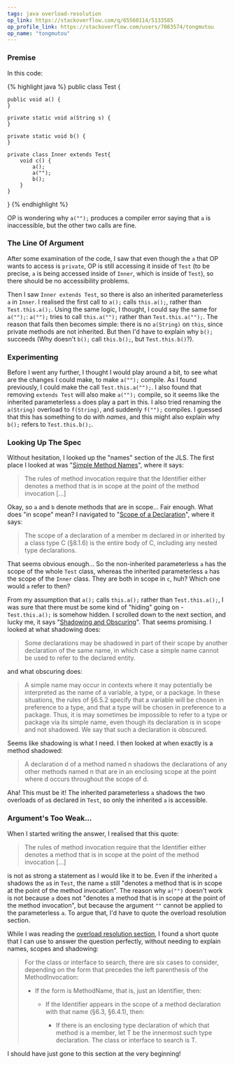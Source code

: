 ```yaml
---
tags: java overload-resolution
op_link: https://stackoverflow.com/q/65560114/5133585
op_profile_link: https://stackoverflow.com/users/7083574/tongmutou
op_name: "tongmutou"
---
```


### Premise

In this code:

{% highlight java %}
public class Test {

    public void a() {
    }

    private static void a(String s) {
    }

    private static void b() {
    }

    private class Inner extends Test{
        void c() {
            a();
            a("");
            b();
        }
    }
}
{% endhighlight %}

OP is wondering why `a("");` produces a compiler error saying that `a` is inaccessible, but the other two calls are fine.

### The Line Of Argument

After some examination of the code, I saw that even though the `a` that OP wants to access is `private`, OP is still accessing it inside of `Test` (to be precise, `a` is being accessed inside of `Inner`, which is inside of `Test`), so there should be no accessibility problems. 

Then I saw `Inner extends Test`, so there is also an inherited parameterless `a` in `Inner`. I realised the first call to `a();` calls `this.a();`, rather than `Test.this.a();`. Using the same logic, I thought, I could say the same for `a("");`: `a("");` tries to call `this.a("");` rather than `Test.this.a("");`. The reason that fails then becomes simple: there is no `a(String)` on `this`, since private methods are not inherited. But then I'd have to explain why `b();` succeeds (Why doesn't `b();` call `this.b();`, but `Test.this.b()`?).

### Experimenting

Before I went any further, I thought I would play around a bit, to see what are the changes I could make, to make `a("");` compile. As I found previously, I could make the call `Test.this.a("");`. I also found that removing `extends Test` will also make `a("");` compile, so it seems like the inherited parameterless `a` does play a part in this. I also tried renaming the `a(String)` overload to `f(String)`, and suddenly `f("");` compiles. I guessed that this has something to do with _names_, and this might also explain why `b();` refers to `Test.this.b();`.

### Looking Up The Spec

Without hesitation, I looked up the "names" section of the JLS. The first place I looked at was "[Simple Method Names](https://docs.oracle.com/javase/specs/jls/se14/html/jls-6.html#jls-6.5.7.1)", where it says:

> The rules of method invocation require that the Identifier either denotes a method that is in scope at the point of the method invocation [...]

Okay, so `a` and `b` denote methods that are in scope... Fair enough. What does "in scope" mean? I navigated to "[Scope of a Declaration](https://docs.oracle.com/javase/specs/jls/se14/html/jls-6.html#jls-6.3)", where it says:

> The scope of a declaration of a member m declared in or inherited by a class type C (§8.1.6) is the entire body of C, including any nested type declarations.

That seems obvious enough... So the non-inherited parameterless `a` has the scope of the whole `Test` class, whereas the inherited parameterless `a` has the scope of the `Inner` class. They are both in scope in `c`, huh? Which one would `a` refer to then?

From my assumption that `a();` calls `this.a();` rather than `Test.this.a();`, I was sure that there must be some kind of "hiding" going on - `Test.this.a();` is somehow hidden. I scrolled down to the next section, and lucky me, it says "[Shadowing and Obscuring](https://docs.oracle.com/javase/specs/jls/se14/html/jls-6.html#jls-6.4)". That seems promising. I looked at what shadowing does:

> Some declarations may be shadowed in part of their scope by another declaration of the same name, in which case a simple name cannot be used to refer to the declared entity.

and what obscuring does:

> A simple name may occur in contexts where it may potentially be interpreted as the name of a variable, a type, or a package. In these situations, the rules of §6.5.2 specify that a variable will be chosen in preference to a type, and that a type will be chosen in preference to a package. Thus, it is may sometimes be impossible to refer to a type or package via its simple name, even though its declaration is in scope and not shadowed. We say that such a declaration is obscured.

Seems like shadowing is what I need. I then looked at when exactly is a method shadowed:

> A declaration d of a method named n shadows the declarations of any other methods named n that are in an enclosing scope at the point where d occurs throughout the scope of d.

Aha! This must be it! The inherited parameterless `a` shadows the two overloads of `a`s declared in `Test`, so only the inherited `a` is accessible.

### Argument's Too Weak...

When I started writing the answer, I realised that this quote:

> The rules of method invocation require that the Identifier either denotes a method that is in scope at the point of the method invocation [...]

is not as strong a statement as I would like it to be. Even if the inherited `a` shadows the `a`s in `Test`, the name `a` still "denotes a method that is in scope at the point of the method invocation". The reason why `a("")` doesn't work is not because `a` does not "denotes a method that is in scope at the point of the method invocation", but because the argument `""` cannot be applied to the parameterless `a`. To argue that, I'd have to quote the overload resolution section.

While I was reading the [overload resolution section](https://docs.oracle.com/javase/specs/jls/se14/html/jls-15.html#jls-15.12.1), I found a short quote that I can use to answer the question perfectly, without needing to explain names, scopes and shadowing:

> For the class or interface to search, there are six cases to consider, depending on the form that precedes the left parenthesis of the MethodInvocation:
>
> - If the form is MethodName, that is, just an Identifier, then:
>
>     - If the Identifier appears in the scope of a method declaration with that name (§6.3, §6.4.1), then:
> 
>         - If there is an enclosing type declaration of which that method is a member, let T be the innermost such type declaration. The class or interface to search is T.

I should have just gone to this section at the very beginning!

